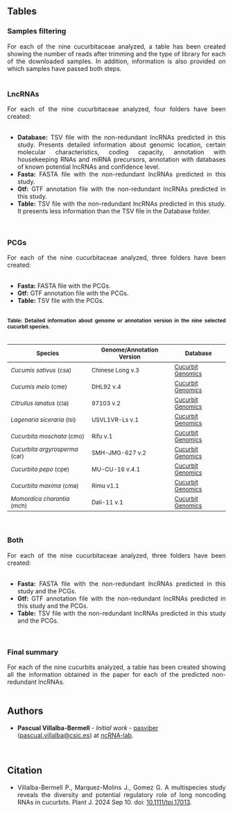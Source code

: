 ## Tables

### Samples filtering

<div align="justify">For each of the nine cucurbitaceae analyzed, a table has been created showing the number of reads after trimming and the type of library for each of the downloaded samples. In addition, information is also provided on which samples have passed both steps.</div><br />

### LncRNAs

<div align="justify">For each of the nine cucurbitaceae analyzed, four folders have been created:</div><br />

 - <div align="justify"><b>Database:</b> TSV file with the non-redundant lncRNAs predicted in this study. Presents detailed information about genomic location, certain molecular characteristics, coding capacity, annotation with housekeeping RNAs and miRNA precursors, annotation with databases of known potential lncRNAs and confidence level.</div>
 - <div align="justify"><b>Fasta:</b> FASTA file with the non-redundant lncRNAs predicted in this study.</div>
 - <div align="justify"><b>Gtf:</b> GTF annotation file with the non-redundant lncRNAs predicted in this study.</div>
 - <div align="justify"><b>Table:</b> TSV file with the non-redundant lncRNAs predicted in this study. It presents less information than the TSV file in the Database folder. </div>

<br />

### PCGs

 <div align="justify">For each of the nine cucurbitaceae analyzed, three folders have been created:</div><br />
  
 - <div align="justify"><b>Fasta:</b> FASTA file with the PCGs.</div>
 - <div align="justify"><b>Gtf:</b> GTF annotation file with the PCGs.</div>
 - <div align="justify"><b>Table:</b> TSV file with the PCGs.</div>

<br />

<div align="justify"> <sub><b>Table: Detailed information about genome or annotation version in the nine selected cucurbit species.</b></sub> </div>

<br />

| <sub>Species</sub>                        | <sub>Genome/Annotation Version</sub>    | <sub>Database</sub>           |
|-------------------------------------------|-----------------------------------------|-------------------------------|
| <sub>*Cucumis sativus* (csa)</sub>        | <sub>Chinese Long v.3</sub>             | <sub><a href="http://cucurbitgenomics.org/v2/download">Cucurbit Genomics</a></sub>  |
| <sub>*Cucumis melo* (cme)</sub>           | <sub>DHL92 v.4</sub>                    | <sub><a href="http://cucurbitgenomics.org/v2/download">Cucurbit Genomics</a></sub>  |
| <sub>*Citrullus lanatus* (cla)</sub>      | <sub>97103 v.2</sub>                    | <sub><a href="http://cucurbitgenomics.org/v2/download">Cucurbit Genomics</a></sub>  |
| <sub>*Lagenaria siceraria* (lsi)</sub>    | <sub>USVL1VR-Ls v.1</sub>               | <sub><a href="http://cucurbitgenomics.org/v2/download">Cucurbit Genomics</a></sub>  |
| <sub>*Cucurbita moschata* (cmo)</sub>     | <sub>Rifu v.1</sub>                     | <sub><a href="http://cucurbitgenomics.org/v2/download">Cucurbit Genomics</a></sub>  |
| <sub>*Cucurbita argyrosperma* (car)</sub> | <sub>SMH-JMG-627 v.2</sub>              | <sub><a href="http://cucurbitgenomics.org/v2/download">Cucurbit Genomics</a></sub>  |
| <sub>*Cucurbita pepo* (cpe)</sub>         | <sub>MU-CU-16 v.4.1</sub>               | <sub><a href="http://cucurbitgenomics.org/v2/download">Cucurbit Genomics</a></sub>  |
| <sub>*Cucurbita maxima* (cma)</sub>       | <sub>Rimu v1.1</sub>                    | <sub><a href="http://cucurbitgenomics.org/v2/download">Cucurbit Genomics</a></sub>  |
| <sub>*Momordica charantia* (mch)</sub>    | <sub>Dali-11 v.1</sub>                  | <sub><a href="http://cucurbitgenomics.org/v2/download">Cucurbit Genomics</a></sub>  |

<br />

### Both

<div align="justify">For each of the nine cucurbitaceae analyzed, three folders have been created:</div><br />

 - <div align="justify"><b>Fasta:</b> FASTA file with the non-redundant lncRNAs predicted in this study and the PCGs.</div>
 - <div align="justify"><b>Gtf:</b> GTF annotation file with the non-redundant lncRNAs predicted in this study and the PCGs.</div>
 - <div align="justify"><b>Table:</b> TSV file with the non-redundant lncRNAs predicted in this study and the PCGs. </div>

<br />

### Final summary

<div align="justify">For each of the nine cucurbits analyzed, a table has been created showing all the information obtained in the paper for each of the predicted non-redundant lncRNAs.</div><br />

## Authors

* **Pascual Villalba-Bermell** - *Initial work* - [pasviber](https://github.com/pasviber) (pascual.villalba@csic.es) at [ncRNA-lab](https://github.com/ncRNA-lab).<br />

<br />

## Citation

* <div align="justify"> Villalba-Bermell P., Marquez-Molins J., Gomez G. A multispecies study reveals the diversity and potential regulatory role of long noncoding RNAs in cucurbits. Plant J. 2024 Sep 10. doi: <a href="https://onlinelibrary.wiley.com/doi/10.1111/tpj.17013">10.1111/tpj.17013</a>. </div>

